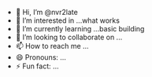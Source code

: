 - 👋 Hi, I’m @nvr2late
- 👀 I’m interested in ...what works
- 🌱 I’m currently learning ...basic building
- 💞️ I’m looking to collaborate on ...
- 📫 How to reach me ...
- 😄 Pronouns: ...
- ⚡ Fun fact: ...

<!---
nvr2late/nvr2late is a ✨ special ✨ repository because its `README.md` (this file) appears on your GitHub profile.
You can click the Preview link to take a look at your changes.
--->
